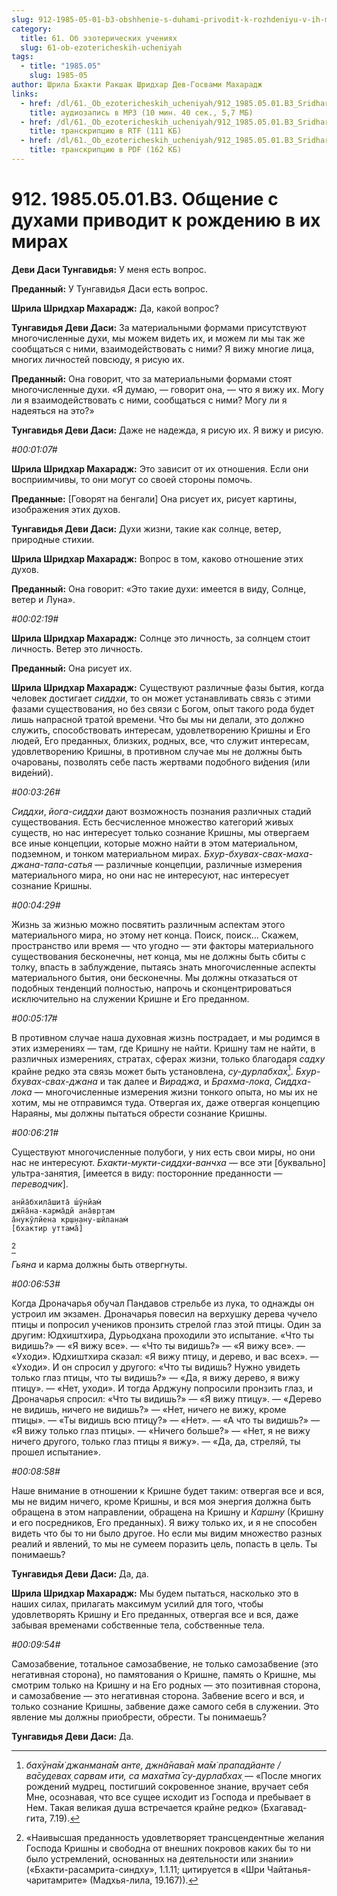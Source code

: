 ```yaml
---
slug: 912-1985-05-01-b3-obshhenie-s-duhami-privodit-k-rozhdeniyu-v-ih-mirah
category:
  title: 61. Об эзотерических учениях
  slug: 61-ob-ezotericheskih-ucheniyah
tags:
  - title: "1985.05"
    slug: 1985-05
author: Шрила Бхакти Ракшак Шридхар Дев-Госвами Махарадж
links:
  - href: /dl/61._Ob_ezotericheskih_ucheniyah/912_1985.05.01.B3_SridharMj_Obshcheniye_s_duhami_privodit_k_rojdeniyu_v_ih_mirah.mp3
    title: аудиозапись в MP3 (10 мин. 40 сек., 5,7 МБ)
  - href: /dl/61._Ob_ezotericheskih_ucheniyah/912_1985.05.01.B3_SridharMj_Obshcheniye_s_duhami_privodit_k_rojdeniyu_v_ih_mirah.rtf
    title: транскрипцию в RTF (111 КБ)
  - href: /dl/61._Ob_ezotericheskih_ucheniyah/912_1985.05.01.B3_SridharMj_Obshcheniye_s_duhami_privodit_k_rojdeniyu_v_ih_mirah.pdf
    title: транскрипцию в PDF (162 КБ)
---
```


# 912. 1985.05.01.B3. Общение с духами приводит к рождению в их мирах

**Деви Даси Тунгавидья:** У меня есть вопрос.

**Преданный:** У Тунгавидья Даси есть вопрос.

**Шрила Шридхар Махарадж:** Да, какой вопрос?

**Тунгавидья Деви Даси:** За материальными формами присутствуют многочисленные духи, мы можем видеть их, и можем ли мы так же сообщаться с ними, взаимодействовать с ними? Я вижу многие лица, многих личностей повсюду, я рисую их.

**Преданный:** Она говорит, что за материальными формами стоят многочисленные духи. «Я думаю, — говорит она, — что я вижу их. Могу ли я взаимодействовать с ними, сообщаться с ними? Могу ли я надеяться на это?»

**Тунгавидья Деви Даси:** Даже не надежда, я рисую их. Я вижу и рисую.

*#00:01:07#*

**Шрила Шридхар Махарадж:** Это зависит от их отношения. Если они восприимчивы, то они могут со своей стороны помочь.

**Преданные:** [Говорят на бенгали] Она рисует их, рисует картины, изображения этих духов.

**Тунгавидья Деви Даси:** Духи жизни, такие как солнце, ветер, природные стихии.

**Шрила Шридхар Махарадж:** Вопрос в том, каково отношение этих духов.

**Преданный:** Она говорит: «Это такие духи: имеется в виду, Солнце, ветер и Луна».

*#00:02:19#*

**Шрила Шридхар Махарадж:** Солнце это личность, за солнцем стоит личность. Ветер это личность.

**Преданный:** Она рисует их.

**Шрила Шридхар Махарадж:** Существуют различные фазы бытия, когда человек достигает *сиддхи*, то он может устанавливать связь с этими фазами существования, но без связи с Богом, опыт такого рода будет лишь напрасной тратой времени. Что бы мы ни делали, это должно служить, способствовать интересам, удовлетворению Кришны и Его людей, Его преданных, близких, родных, все, что служит интересам, удовлетворению Кришны, в противном случае мы не должны быть очарованы, позволять себе пасть жертвами подобного ви́дения (или виде́ний).

*#00:03:26#*

*Сиддхи*, *йога-сиддхи* дают возможность познания различных стадий существования. Есть бесчисленное множество категорий живых существ, но нас интересует только сознание Кришны, мы отвергаем все иные концепции, которые можно найти в этом материальном, подземном, и тонком материальном мирах. *Бхур-бхувах-свах-маха-джана-тапа-сатья* — различные концепции, различные измерения материального мира, но они нас не интересуют, нас интересует сознание Кришны.

*#00:04:29#*

Жизнь за жизнью можно посвятить различным аспектам этого материального мира, но этому нет конца. Поиск, поиск… Скажем, пространство или время — что угодно — эти факторы материального существования бесконечны, нет конца, мы не должны быть сбиты с толку, впасть в заблуждение, пытаясь знать многочисленные аспекты материального бытия, они бесконечны. Мы должны отказаться от подобных тенденций полностью, напрочь и сконцентрироваться исключительно на служении Кришне и Его преданном.

*#00:05:17#*

В противном случае наша духовная жизнь пострадает, и мы родимся в этих измерениях — там, где Кришну не найти. Кришну там не найти, в различных измерениях, стратах, сферах жизни, только благодаря *садху* крайне редко эта связь может быть установлена, *су-дурлабхах̣*[^_ftn1]. *Бхур-бхувах-свах-джана* и так далее и *Вираджа*, и *Брахма-лока*, *Сиддха-лока* — многочисленные измерения жизни тонкого опыта, но мы их не хотим, мы не отправимся туда. Отвергая их, даже отвергая концепцию Нараяны, мы должны пытаться обрести сознание Кришны.

*#00:06:21#*

Существуют многочисленные полубоги, у них есть свои миры, но они нас не интересуют. *Бхакти-мукти-сиддхи-ванчха* — все эти [буквально] ультра-занятия, [имеется в виду: посторонние преданности — *переводчик*].

    анйа̄бхила̄шита̄ ш́ӯнйам̇
    джн̃а̄на-карма̄дй ана̄вр̣там
    а̄нукӯлйена кр̣ш̣н̣ану-шӣланам̇
    [бхактир уттама̄]
[^_ftn2]

*Гьяна* и карма должны быть отвергнуты.

*#00:06:53#*

Когда Дроначарья обучал Пандавов стрельбе из лука, то однажды он устроил им экзамен. Дроначарья повесил на верхушку дерева чучело птицы и попросил учеников пронзить стрелой глаз этой птицы. Один за другим: Юдхиштхира, Дурьодхана проходили это испытание. «Что ты видишь?» — «Я вижу все». — «Что ты видишь?» — «Я вижу все». — «Уходи». Юдхиштхира сказал: «Я вижу птицу, и дерево, и вас всех». — «Уходи». И он спросил у другого: «Что ты видишь? Нужно увидеть только глаз птицы, что ты видишь?» — «Да, я вижу дерево, я вижу птицу». — «Нет, уходи». И тогда Арджуну попросили пронзить глаз, и Дроначарья спросил: «Что ты видишь?» — «Я вижу птицу». — «Дерево не видишь, ничего не видишь?» — «Нет, ничего не вижу, кроме птицы». — «Ты видишь всю птицу?» — «Нет». — «А что ты видишь?» — «Я вижу только глаз птицы». — «Ничего больше?» — «Нет, я не вижу ничего другого, только глаз птицы я вижу». — «Да, да, стреляй, ты прошел испытание».

*#00:08:58#*

Наше внимание в отношении к Кришне будет таким: отвергая все и вся, мы не видим ничего, кроме Кришны, и вся моя энергия должна быть обращена в этом направлении, обращена на Кришну и *Каршну* (Кришну и его посредников, Его преданных). Я вижу только их, и я не способен видеть что бы то ни было другое. Но если мы видим множество разных реалий и явлений, то мы не сумеем поразить цель, попасть в цель. Ты понимаешь?

**Тунгавидья Деви Даси:** Да, да.

**Шрила Шридхар Махарадж:** Мы будем пытаться, насколько это в наших силах, прилагать максимум усилий для того, чтобы удовлетворять Кришну и Его преданных, отвергая все и вся, даже забывая временами собственные тела, собственные тела.

*#00:09:54#*

Самозабвение, тотальное самозабвение, не только самозабвение (это негативная сторона), но памятования о Кришне, память о Кришне, мы смотрим только на Кришну и на Его родных — это позитивная сторона, и самозабвение — это негативная сторона. Забвение всего и вся, и только сознание Кришны, забвение даже самого себя в служении. Это явление мы должны приобрести, обрести. Ты понимаешь?

**Тунгавидья Деви Даси:** Да.



[^_ftn1]: *бахӯна̄м̇ джанмана̄м анте, джн̃а̄нава̄н ма̄м̇ прападйанте / ва̄судевах̣ сарвам ити, са маха̄тма̄ су-дурлабхах̣* — «После многих рождений мудрец, постигший сокровенное знание, вручает себя Мне, осознавая, что все сущее исходит из Господа и пребывает в Нем. Такая великая душа встречается крайне редко» (Бхагавад-гита, 7.19).

[^_ftn2]: «Наивысшая преданность удовлетворяет трансцендентные желания Господа Кришны и свободна от внешних покровов каких бы то ни было устремлений, основанных на деятельности или знании» («Бхакти-расамрита-синдху», 1.1.11; цитируется в «Шри Чайтанья-чаритамрите» (Мадхья-лила, 19.167)).

